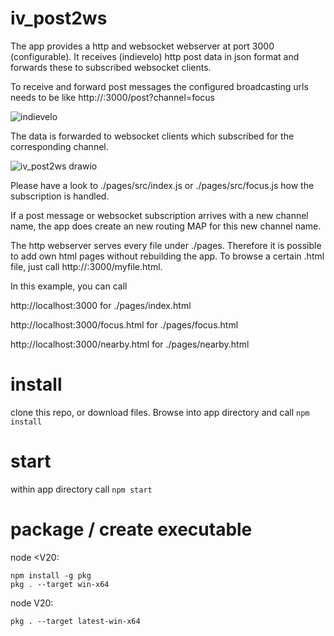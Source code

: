 # iv_post2ws
The app provides a http and websocket webserver at port 3000 (configurable). 
It receives (indievelo) http post data in json format and forwards these to subscribed websocket clients.


To receive and forward post messages the configured broadcasting urls needs to be like http://<ip>:3000/post?channel=focus

![indievelo](https://github.com/BasWeg/iv_post2ws/assets/56368122/143d4105-b198-40d3-83c9-66d58d387eae)

The data is forwarded to websocket clients which subscribed for the corresponding channel.

![iv_post2ws drawio](https://github.com/BasWeg/iv_post2ws/assets/56368122/94803fd3-f6db-4b9e-a1ef-15dab47f87ce)


Please have a look to ./pages/src/index.js or ./pages/src/focus.js how the subscription is handled.

If a post message or websocket subscription arrives with a new channel name, the app does create an new routing MAP for this new channel name. 

The http webserver serves every file under ./pages. Therefore it is possible to add own html pages without rebuilding the app.
To browse a certain .html file, just call http://<ip>:3000/myfile.html.

In this example, you can call

http://localhost:3000 for ./pages/index.html

http://localhost:3000/focus.html for ./pages/focus.html

http://localhost:3000/nearby.html for ./pages/nearby.html

# install 
clone this repo, or download files. Browse into app directory and call
`npm install`

# start
within app directory call
`npm start`

# package / create executable
node <V20:
```
npm install -g pkg
pkg . --target win-x64
```

node V20:
```
pkg . --target latest-win-x64
```
